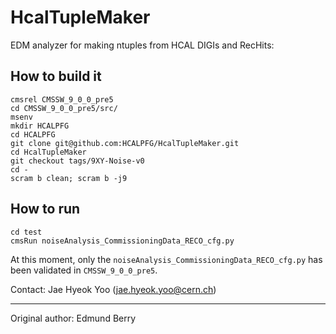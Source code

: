 HcalTupleMaker
==============

EDM analyzer for making ntuples from HCAL DIGIs and RecHits:

## How to build it 
``` 
cmsrel CMSSW_9_0_0_pre5
cd CMSSW_9_0_0_pre5/src/
msenv
mkdir HCALPFG
cd HCALPFG
git clone git@github.com:HCALPFG/HcalTupleMaker.git
cd HcalTupleMaker
git checkout tags/9XY-Noise-v0
cd -
scram b clean; scram b -j9
``` 

## How to run
``` 
cd test
cmsRun noiseAnalysis_CommissioningData_RECO_cfg.py
``` 
At this moment, only the `noiseAnalysis_CommissioningData_RECO_cfg.py` has been validated in `CMSSW_9_0_0_pre5`.  

Contact: Jae Hyeok Yoo (jae.hyeok.yoo@cern.ch) 

-------------
Original author: Edmund Berry
